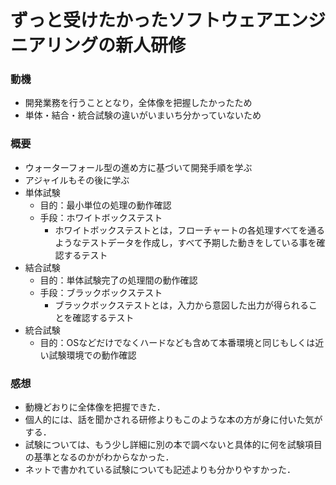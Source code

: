 # ずっと受けたかったソフトウェアエンジニアリングの新人研修

### 動機
- 開発業務を行うこととなり，全体像を把握したかったため
- 単体・結合・統合試験の違いがいまいち分かっていないため

### 概要
- ウォーターフォール型の進め方に基づいて開発手順を学ぶ
- アジャイルもその後に学ぶ
- 単体試験
  - 目的：最小単位の処理の動作確認
  - 手段：ホワイトボックステスト
    - ホワイトボックステストとは，フローチャートの各処理すべてを通るようなテストデータを作成し，すべて予期した動きをしている事を確認するテスト
- 結合試験
  - 目的：単体試験完了の処理間の動作確認
  - 手段：ブラックボックステスト
    - ブラックボックステストとは，入力から意図した出力が得られることを確認するテスト
- 統合試験
  - 目的：OSなどだけでなくハードなども含めて本番環境と同じもしくは近い試験環境での動作確認


### 感想
- 動機どおりに全体像を把握できた．
- 個人的には、話を聞かされる研修よりもこのような本の方が身に付いた気がする．
- 試験については、もう少し詳細に別の本で調べないと具体的に何を試験項目の基準となるのかがわからなかった．
- ネットで書かれている試験についても記述よりも分かりやすかった．
